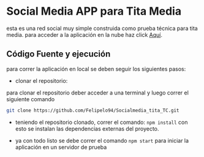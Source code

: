 # Social Media APP para Tita Media

esta es una red social muy simple construida como prueba técnica para tita media. 
para acceder a la aplicación en la nube haz click [Aquí](https://social-media-tita-tc.herokuapp.com/).

## Código Fuente y ejecución

para correr la aplicación en local se deben seguir los siguientes pasos:

- clonar el repositorio:

para clonar el repositorio deber acceder a una terminal y luego correr el siguiente comando

```bash
git clone https://github.com/Felipelo94/Socialmedia_tita_TC.git
```

- teniendo el repositorio clonado, correr el comando:
`npm install`
con esto se instalan las dependencias externas del proyecto.

- ya con todo listo se debe correr el comando 
`npm start`
para iniciar la aplicación en un servidor de prueba




